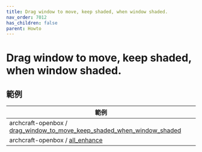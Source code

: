 ```yaml
---
title: Drag window to move, keep shaded, when window shaded.
nav_order: 7012
has_children: false
parent: Howto
---
```



# Drag window to move, keep shaded, when window shaded.


## 範例


| 範例 |
| --- |
| archcraft-openbox / [drag_window_to_move_keep_shaded_when_window_shaded](https://github.com/samwhelp/archcraft-adjustment/tree/main/sample/mousebind-adjustment/archcraft-openbox/2022-09-16/drag_window_to_move_keep_shaded_when_window_shaded) |
| archcraft-openbox / [all_enhance](https://github.com/samwhelp/archcraft-adjustment/tree/main/sample/mousebind-adjustment/archcraft-openbox/2022-09-16/all_enhance) |
